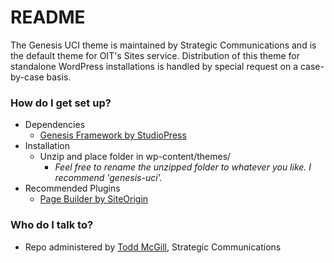 # README #

The Genesis UCI theme is maintained by Strategic Communications and is the default theme for OIT's Sites service. Distribution of this theme for standalone WordPress installations is handled by special request on a case-by-case basis.

### How do I get set up? ###

* Dependencies
    * [Genesis Framework by StudioPress](http://my.studiopress.com/themes/genesis/)
* Installation
    * Unzip and place folder in wp-content/themes/
        * *Feel free to rename the unzipped folder to whatever you like. I recommend 'genesis-uci'.*
* Recommended Plugins
    * [Page Builder by SiteOrigin](https://siteorigin.com/page-builder/)

### Who do I talk to? ###

* Repo administered by [Todd McGill](mailto:tmcgill@uci.edu), Strategic Communications